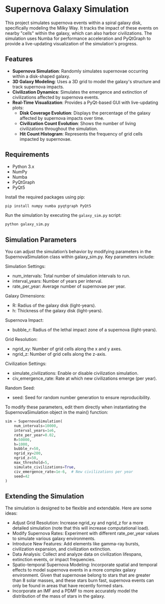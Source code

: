 # Supernova Galaxy Simulation

This project simulates supernova events within a spiral galaxy disk, specifically modeling the Milky Way. It tracks the impact of these events on nearby "cells" within the galaxy, which can also harbor civilizations. The simulation uses Numba for performance acceleration and PyQtGraph to provide a live-updating visualization of the simulation's progress.

## Features

- **Supernova Simulation**: Randomly simulates supernovae occurring within a disk-shaped galaxy.
- **3D Galaxy Modeling**: Uses a 3D grid to model the galaxy's structure and track supernova impacts.
- **Civilization Dynamics**: Simulates the emergence and extinction of civilizations affected by supernova events.
- **Real-Time Visualization**: Provides a PyQt-based GUI with live-updating plots:
  - **Disk Coverage Evolution**: Displays the percentage of the galaxy affected by supernova impacts over time.
  - **Civilization Count Evolution**: Shows the number of living civilizations throughout the simulation.
  - **Hit Count Histogram**: Represents the frequency of grid cells impacted by supernovae.

## Requirements

- Python 3.x
- NumPy
- Numba
- PyQtGraph
- PyQt5

Install the required packages using pip:

```bash
pip install numpy numba pyqtgraph PyQt5
```

Run the simulation by executing the `galaxy_sim.py` script:

```bash
python galaxy_sim.py
```

## Simulation Parameters

You can adjust the simulation’s behavior by modifying parameters in the SupernovaSimulation class within galaxy_sim.py. Key parameters include:

Simulation Settings:

- num_intervals: Total number of simulation intervals to run.
- interval_years: Number of years per interval.
- rate_per_year: Average number of supernovae per year.

Galaxy Dimensions:

- R: Radius of the galaxy disk (light-years).
- h: Thickness of the galaxy disk (light-years).

Supernova Impact:

- bubble_r: Radius of the lethal impact zone of a supernova (light-years).

Grid Resolution:

- ngrid_xy: Number of grid cells along the x and y axes.
- ngrid_z: Number of grid cells along the z-axis.

Civilization Settings:

- simulate_civilizations: Enable or disable civilization simulation.
- civ_emergence_rate: Rate at which new civilizations emerge (per year).

Random Seed:

- seed: Seed for random number generation to ensure reproducibility.

To modify these parameters, edit them directly when instantiating the SupernovaSimulation object in the main() function:

```python
sim = SupernovaSimulation(
    num_intervals=10000,
    interval_years=1e6,
    rate_per_year=0.02,
    R=50000,
    h=1000,
    bubble_r=50,
    ngrid_xy=200,
    ngrid_z=50,
    max_threshold=5,
    simulate_civilizations=True,
    civ_emergence_rate=1e-6,  # New civilizations per year
    seed=42
)
```

## Extending the Simulation

The simulation is designed to be flexible and extendable. Here are some ideas:

- Adjust Grid Resolution: Increase ngrid_xy and ngrid_z for a more detailed simulation (note that this will increase computational load).
- Modify Supernova Rates: Experiment with different rate_per_year values to simulate various galaxy environments.
- Introduce New Features: Add elements like gamma-ray bursts, civilization expansion, and civilization extinction.
- Data Analysis: Collect and analyze data on civilization lifespans, extinction events, or impact frequencies.
- Spatio-temporal Supernova Modeling: Incorporate spatial and temporal effects to model supernova events in a more complex galaxy environment. Given that supernovae belong to stars that are greater than 8 solar masses, and these stars burn fast, supernova events can only be found in areas that have recently formed stars.
- Incorporate an IMF and a PDMF to more accurately model the distribution of the mass of stars in the galaxy.
